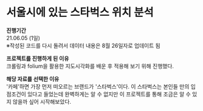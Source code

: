 # 서울시에 있는 스타벅스 위치 분석

**진행기간**  
21.06.05 (1일)  
※작성된 코드를 다시 돌려서 데이터 내용은 8월 26일자로 업데이트 됨

**프로젝트를 진행하게 된 이유**  
크롤링과 folium을 활용한 지도시각화를 배운 후 적용해 보기 위해 진행했다.  

**해당 자료를 선택한 이유**  
'카페'하면 가장 먼저 떠오르는 브랜드가 '스타벅스'이다. 이 스타벅스는 본인들 만의 입점조건이 있다고 들었는데 완벽하게는 알 수 없지만 이 프로젝트를 통해 조금은 알 수 있지 않을까 싶어 시작해보았다.

